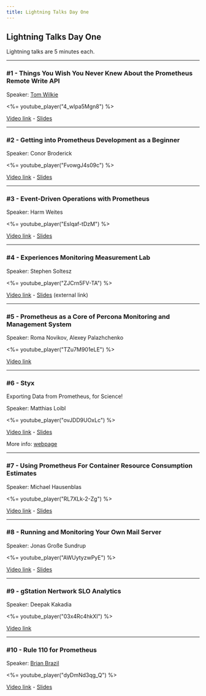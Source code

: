 ```yaml
---
title: Lightning Talks Day One
---
```


## Lightning Talks Day One

Lightning talks are 5 minutes each.

---

### #1 - Things You Wish You Never Knew About the Prometheus Remote Write API

Speaker: [Tom Wilkie](/2017-munich/speakers/tom-wilkie/)

<%= youtube_player("4_wIpa5Mgn8") %>

[Video link](https://youtu.be/4_wIpa5Mgn8) -
[Slides](/2017-munich/slides/lightning-talks-day1-01.pdf)

---

### #2 - Getting into Prometheus Development as a Beginner

Speaker: Conor Broderick

<%= youtube_player("FvowgJ4s09c") %>

[Video link](https://youtu.be/FvowgJ4s09c) -
[Slides](/2017-munich/slides/lightning-talks-day1-02.pdf)

---

### #3 - Event-Driven Operations with Prometheus

Speaker: Harm Weites

<%= youtube_player("Eslqaf-tDzM") %>

[Video link](https://youtu.be/Eslqaf-tDzM) -
[Slides](/2017-munich/slides/lightning-talks-day1-03.pdf)

---

### #4 - Experiences Monitoring Measurement Lab

Speaker: Stephen Soltesz

<%= youtube_player("ZJCrn5FV-TA") %>

[Video link](https://youtu.be/ZJCrn5FV-TA) -
[Slides](https://goo.gl/UY7uXT) (external link)

---

### #5 - Prometheus as a Core of Percona Monitoring and Management System

Speaker: Roma Novikov, Alexey Palazhchenko

<%= youtube_player("TZu7M901eLE") %>

[Video link](https://youtu.be/TZu7M901eLE)

---

### #6 - Styx
Exporting Data from Prometheus, for Science!

Speaker: Matthias Loibl

<%= youtube_player("ovJDD9UOxLc") %>

[Video link](https://youtu.be/ovJDD9UOxLc) -
[Slides](/2017-munich/slides/lightning-talks-day1-06.pdf)

More info: [webpage](https://matthiasloibl.com/posts/prometheus-styx/)

---

### #7 - Using Prometheus For Container Resource Consumption Estimates

Speaker: Michael Hausenblas

<%= youtube_player("RL7XLk-2-Zg") %>

[Video link](https://youtu.be/RL7XLk-2-Zg) -
[Slides](/2017-munich/slides/lightning-talks-day1-07.pdf)

---

### #8 - Running and Monitoring Your Own Mail Server

Speaker: Jonas Große Sundrup

<%= youtube_player("AWUytyzwPyE") %>

[Video link](https://youtu.be/AWUytyzwPyE) -
[Slides](/2017-munich/slides/lightning-talks-day1-08.pdf)

---

### #9 - gStation Nertwork SLO Analytics

Speaker: Deepak Kakadia

<%= youtube_player("03x4Rc4hkXI") %>

[Video link](https://youtu.be/03x4Rc4hkXI)

---

### #10 - Rule 110 for Prometheus

Speaker: [Brian Brazil](/2017-munich/speakers/brian-brazil/)

<%= youtube_player("dyDmNd3qg_Q") %>

[Video link](https://youtu.be/dyDmNd3qg_Q) -
[Slides](/2017-munich/slides/lightning-talks-day1-10.pdf)
